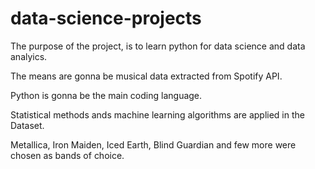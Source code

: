 # data-science-projects


The purpose of the project, is to learn python for data science and data analyics.

The means are gonna be musical data extracted from Spotify API.

Python is gonna be the main coding language.

Statistical methods ands machine learning algorithms are applied in the Dataset.

Metallica, Iron Maiden, Iced Earth, Blind Guardian and few more were chosen as bands of choice.
